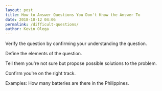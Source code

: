 ```yaml
--- 
layout: post 
title: How to Answer Questions You Don't Know the Answer To
date: 2018-10-12 04:06
permalink: /difficult-questions/ 
author: Kevin Olega 
--- 
```

Verify the question by confirming your understanding the question.

Define the elements of the question.

Tell them you're not sure but propose possible solutions to the problem. 

Confirm you're on the right track.

Examples:
How many batteries are there in the Philippines.